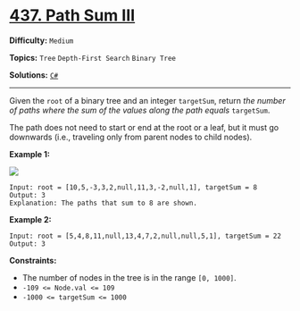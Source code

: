 # [437. Path Sum III](https://leetcode.com/problems/path-sum-iii/)

**Difficulty:** `Medium`

**Topics:** `Tree` `Depth-First Search` `Binary Tree`

**Solutions:** [`C#`](../../src/csharp/challenges/Problems/PathSumIii.cs)

---

Given the `root` of a binary tree and an integer `targetSum`, return *the number of paths where the sum of the values along the path equals* `targetSum`.

The path does not need to start or end at the root or a leaf, but it must go downwards (i.e., traveling only from parent nodes to child nodes).

**Example 1:**

![](https://assets.leetcode.com/uploads/2021/04/09/pathsum3-1-tree.jpg)

```
Input: root = [10,5,-3,3,2,null,11,3,-2,null,1], targetSum = 8
Output: 3
Explanation: The paths that sum to 8 are shown.
```

**Example 2:**

```
Input: root = [5,4,8,11,null,13,4,7,2,null,null,5,1], targetSum = 22
Output: 3
```

**Constraints:**

* The number of nodes in the tree is in the range `[0, 1000]`.
* `-109 <= Node.val <= 109`
* `-1000 <= targetSum <= 1000`